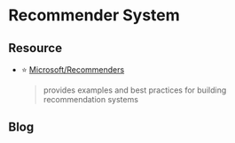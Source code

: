 # Recommender System

## Resource
* :star: [Microsoft/Recommenders](https://github.com/Microsoft/Recommenders)
    > provides examples and best practices for building recommendation systems

## Blog
